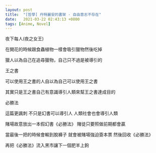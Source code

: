 ```yaml
---
layout: post
title:  "[哲學] 丹特麗安的書架 - 自由意志不存在"
date:   2021-03-22 02:43:13 +0800
tags: [Anime, Novel]
---
```


夜下每人(夜之女王)

在開花的時候跟食蟲植物一樣會吸引獵物然後吃掉

獵人以為自己在追尋獵物，自己只不過是被導引的



王之書

可以使用王之書的人自以為自己可以使用王之書

其實只是王之書自己有意識導引人類來幫王之書達成目的



必勝法

這篇更諷刺 不只是幻書可以導引人 人類社會也會導引人類

賭場故意放出一本假幻書《必勝法》 賭徒只要照做前期都會贏

當最後一把的時候會輸到脫褲子 就會被賭場強迫簽本票 然後回收《必勝法》

再把《必勝法》流入黑市讓下一個肥羊上鉤